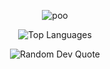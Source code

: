 <p align="center"><img src="https://user-images.githubusercontent.com/120368875/210505431-206f932e-fc1d-4251-9048-2e78fed91f96.png" alt="poo"></p>

<p align="center"><img src="https://github-readme-stats.vercel.app/api/top-langs/?username=Merzttt&theme=dark&hide_border=false&include_all_commits=false&count_private=false&layout=compact" alt="Top Languages" /></p>

<p align="center"><img src="https://quotes-github-readme.vercel.app/api?type=horizontal&theme=dark" alt="Random Dev Quote" /></p>
